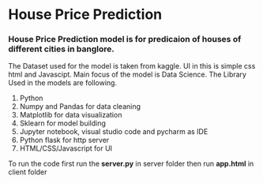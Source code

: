 # House Price Prediction 
### House Price Prediction model is for predicaion of houses of different cities in banglore. 
The Dataset used for the model is taken from kaggle.
UI in this is simple css html and Javascipt. Main focus of the model is Data Science. 
The Library Used in the models are following.
  1. Python
  2. Numpy and Pandas for data cleaning
  3. Matplotlib for data visualization
  4. Sklearn for model building
  5. Jupyter notebook, visual studio code and pycharm as IDE
  6. Python flask for http server
  7. HTML/CSS/Javascript for UI
  
To run the code first run the **server.py** in server folder then run **app.html** in client folder
